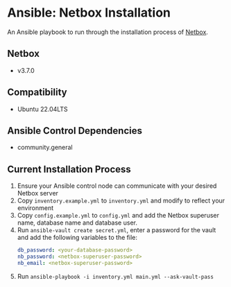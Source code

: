 # Ansible: Netbox Installation

An Ansible playbook to run through the installation process of [Netbox](https://github.com/netbox-community/netbox).

## Netbox
   * v3.7.0
## Compatibility
   * Ubuntu 22.04LTS

## Ansible Control Dependencies
   * community.general

## Current Installation Process
1. Ensure your Ansible control node can communicate with your desired Netbox server
2. Copy `inventory.example.yml` to `inventory.yml` and modify to reflect your environment
3. Copy `config.example.yml` to `config.yml` and add the Netbox superuser name, database name and database user.
4. Run `ansible-vault create secret.yml`, enter a password for the vault and add the following variables to the file:
   ```yaml
   db_password: <your-database-password>
   nb_password: <netbox-superuser-password>
   nb_email: <netbox-superuser-password>

    ```
5. Run `ansible-playbook -i inventory.yml main.yml --ask-vault-pass`
